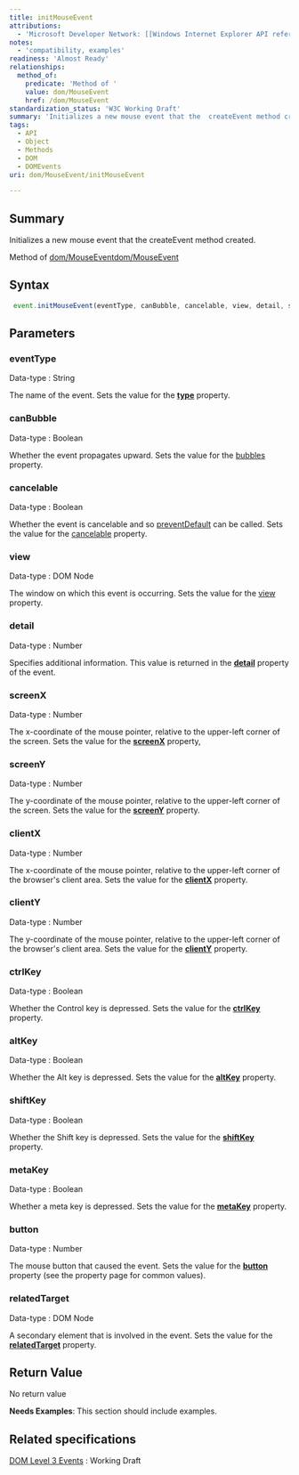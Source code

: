 ```yaml
---
title: initMouseEvent
attributions:
  - 'Microsoft Developer Network: [[Windows Internet Explorer API reference](http://msdn.microsoft.com/en-us/library/ie/hh828809%28v=vs.85%29.aspx) Article]'
notes:
  - 'compatibility, examples'
readiness: 'Almost Ready'
relationships:
  method_of:
    predicate: 'Method of '
    value: dom/MouseEvent
    href: /dom/MouseEvent
standardization_status: 'W3C Working Draft'
summary: 'Initializes a new mouse event that the  createEvent method created.'
tags:
  - API
  - Object
  - Methods
  - DOM
  - DOMEvents
uri: dom/MouseEvent/initMouseEvent

---
```

## Summary

Initializes a new mouse event that the createEvent method created.

Method of [dom/MouseEvent](/dom/MouseEvent)[dom/MouseEvent](/dom/MouseEvent)

## Syntax

``` js
 event.initMouseEvent(eventType, canBubble, cancelable, view, detail, screenX, screenY, clientX, clientY, ctrlKey, altKey, shiftKey, metaKey, button, relatedTarget);
```

## Parameters

### eventType

 Data-type
:   String

 The name of the event. Sets the value for the [**type**](/dom/Event/type) property.

### canBubble

 Data-type
:   Boolean

 Whether the event propagates upward. Sets the value for the [bubbles](/dom/Event/bubbles) property.

### cancelable

 Data-type
:   Boolean

 Whether the event is cancelable and so [preventDefault](/dom/Event/preventDefault) can be called. Sets the value for the [cancelable](/dom/Event/cancelable) property.

### view

 Data-type
:   DOM Node

 The window on which this event is occurring. Sets the value for the [view](/dom/UIEvent/view) property.

### detail

 Data-type
:   Number

 Specifies additional information. This value is returned in the [**detail**](/dom/UIEvent/detail) property of the event.

### screenX

 Data-type
:   Number

 The x-coordinate of the mouse pointer, relative to the upper-left corner of the screen. Sets the value for the [**screenX**](/dom/MouseEvent/screenX) property,

### screenY

 Data-type
:   Number

 The y-coordinate of the mouse pointer, relative to the upper-left corner of the screen. Sets the value for the [**screenY**](/dom/MouseEvent/screenY) property.

### clientX

 Data-type
:   Number

 The x-coordinate of the mouse pointer, relative to the upper-left corner of the browser's client area. Sets the value for the [**clientX**](/dom/MouseEvent/clientX) property.

### clientY

 Data-type
:   Number

 The y-coordinate of the mouse pointer, relative to the upper-left corner of the browser's client area. Sets the value for the [**clientY**](/dom/MouseEvent/clientY) property.

### ctrlKey

 Data-type
:   Boolean

 Whether the Control key is depressed. Sets the value for the [**ctrlKey**](/dom/KeyboardEvent/ctrlKey) property.

### altKey

 Data-type
:   Boolean

 Whether the Alt key is depressed. Sets the value for the [**altKey**](/dom/KeyboardEvent/altKey) property.

### shiftKey

 Data-type
:   Boolean

 Whether the Shift key is depressed. Sets the value for the [**shiftKey**](/dom/KeyboardEvent/shiftKey) property.

### metaKey

 Data-type
:   Boolean

 Whether a meta key is depressed. Sets the value for the [**metaKey**](/dom/KeyboardEvent/metaKey) property.

### button

 Data-type
:   Number

 The mouse button that caused the event. Sets the value for the [**button**](/dom/MouseEvent/button) property (see the property page for common values).

### relatedTarget

 Data-type
:   DOM Node

 A secondary element that is involved in the event. Sets the value for the [**relatedTarget**](/dom/MouseEvent/relatedTarget) property.

## Return Value

No return value

**Needs Examples**: This section should include examples.

## Related specifications

[DOM Level 3 Events](http://www.w3.org/TR/DOM-Level-3-Events/)
:   Working Draft
